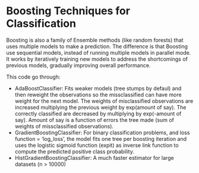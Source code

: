 # Boosting Techniques for Classification
Boosting is also a family of Ensemble methods (like random forests) that uses multiple models to make a prediction. The difference is that Boosting use sequential models, instead of running multiple models in parallel mode. It works by iteratively training new models to address the shortcomings of previous models, gradually improving overall performance.

This code go through:
- AdaBoostClassifier: Fits weaker models (tree stumps by defaul) and then reweight the observations so the missclassified can have more weight for the next model. The weights of misclassified observations are increased multiplying the previous weight by exp(amount of say). The correctly classified are decreased by multiplying by exp(-amount of say). Amount of say is a function of errors the tree made (sum of weights of missclassified observations).
- GradientBoostingClassifier: For binary classification problems,  and loss function = ‘log_loss’, the model fits one tree per boosting iteration and uses the logistic sigmoid function (expit) as inverse link function to compute the predicted positive class probability.
- HistGradientBoostingClassifier: A much faster estimator for large datasets (n > 10000)

